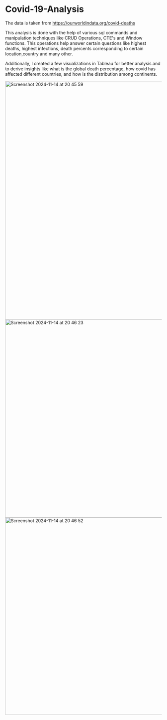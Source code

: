 # Covid-19-Analysis

The data is taken from https://ourworldindata.org/covid-deaths

This analysis is done with the help of various sql commands and manipulation techniques like CRUD Operations, CTE's and Window functions. This operations help answer certain questions like highest deaths, highest infections, death percents corresponding to certain location,country and many other.

Additionally, I created a few visualizations in Tableau for better analysis and to derive insights like what is the global death percentage, how covid has affected different countries, and how is the distribution among continents.


<img width="765" alt="Screenshot 2024-11-14 at 20 45 59" src="https://github.com/user-attachments/assets/c260887d-4721-4256-a8c3-83738868fa01">

<img width="636" alt="Screenshot 2024-11-14 at 20 46 23" src="https://github.com/user-attachments/assets/f19579fd-4fb7-4385-b7b6-aca8c6b5b6e5">

<img width="634" alt="Screenshot 2024-11-14 at 20 46 52" src="https://github.com/user-attachments/assets/16de8857-1e76-4933-b01f-89c64d04e144">
